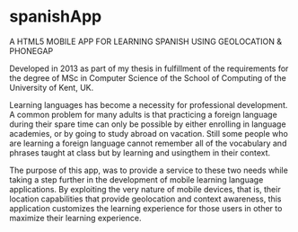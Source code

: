 # spanishApp
A HTML5 MOBILE APP
FOR LEARNING SPANISH
USING GEOLOCATION & PHONEGAP

Developed in 2013 as part of my thesis in fulfillment of the requirements for the degree of MSc in Computer Science
of the School of Computing of the University of Kent, UK.

Learning languages has become a necessity for professional development. A common problem for many adults is that practicing a
foreign language during their spare time can only be possible by either enrolling in language academies, or by going to study abroad on vacation. Still some people who are learning a foreign language cannot
remember all of the vocabulary and phrases taught at class but by learning and usingthem in their context.

The purpose of this app, was to provide a service to these two needs while taking a step further in the development of mobile learning 
language applications. By exploiting the very nature of mobile devices, that is, their location capabilities that provide geolocation
and context awareness, this application customizes the learning experience for those users in other to maximize their learning experience. 
